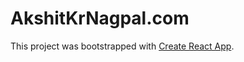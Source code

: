 # AkshitKrNagpal.com
This project was bootstrapped with [Create React App](https://github.com/facebookincubator/create-react-app).
